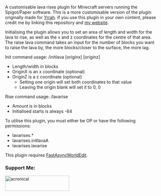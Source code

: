 A customisable lava rises plugin for Minecraft servers running the Spigot/Paper software.
This is a more customisable version of the plugin originally made for [Yrrah](https://www.linktr.ee/Yrrah).
If you use this plugin in your own content, please credit me by linking this repository and [my website](https://acronical.pages.dev).

Initialising the plugin allows you to set an area of length and width for the lava to rise, as well as the x and z coordinates for the centre of that area.
The raise lava command takes an input for the number of blocks you want to raise the lava by, the more blocks/closer to the surface, the more lag.

Init command usage: /initlava <length> <width> [originx] [originz]
- Length/width in blocks
- OriginX is an x coordinate (optional)
- OriginZ is a z coordinate (optional)
  - Setting one origin will set both coordinates to that value
  - Leaving the origin blank will set it to 0, 0

Rise command usage: /lavarise <amount>
- Amount is in blocks
- Initialised starts is always -64

To utilise this plugin, you must either be OP or have the following permissions:
- lavarises.*
- lavarises.initlavaA
- lavarises.lavarise

This plugin requires [FastAsyncWorldEdit](https://www.spigotmc.org/resources/fastasyncworldedit.13932/).

<h3 align="left">Support Me:</h3>
<p><a href="https://ko-fi.com/acronical"> <img align="left" src="https://cdn.ko-fi.com/cdn/kofi3.png?v=3" height="50" width="210" alt="acronical" /></a></p><br><br>
